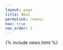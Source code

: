 ```yaml
---
layout: page
title: News
permalink: /news/
nav: true
nav_order: 1   
---
```


{% include news.html %}
